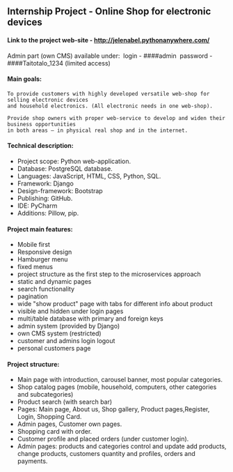 ## Internship Project - Online Shop for electronic devices​
#### Link to the project web-site - http://jelenabel.pythonanywhere.com/
Admin part (own CMS) available under: ​
login - ####admin ​
password - ####Taitotalo_1234 (limited access)​ 


#### Main goals: ​

```
To provide customers with highly developed versatile web-shop for selling electronic devices 
and household electronics. (All electronic needs in one web-shop). ​
​
Provide shop owners with proper web-service to develop and widen their business opportunities 
in both areas – in physical real shop and in the internet. ​
```

#### Technical description: 
- Project scope: Python web-application. ​
- Database: PostgreSQL database. ​
- Languages: JavaScript, HTML, CSS, Python, SQL. ​
- Framework: Django ​
- Design-framework: Bootstrap ​
- Publishing:  GitHub.​
- IDE: PyCharm​
- Additions: Pillow, pip.​

#### Project main features:

- Mobile first​
- Responsive design​
- Hamburger menu​
- fixed menus​
- project structure as  the first step to the microservices approach​
- static and dynamic pages​
- search functionality
- pagination
- wide "show product" page with tabs for different info about product
- visible and hidden under login pages​
- multi/table database with primary and foreign keys​
- admin system (provided by Django)​
- own CMS system (restricted)​
- customer and admins login logout​
- personal customers page​


#### Project structure:
- Main page with introduction, carousel banner, most popular categories.   ​
​
- Shop catalog pages (mobile, household, computers, other categories and subcategories)​
​
- Product search (with search bar)​
​
- Pages: Main page, About us, Shop gallery, Product pages,Register, Login, Shopping Card.
- Admin pages, Customer own pages. ​
​
- Shopping card with order. ​
​
- Customer profile and placed orders (under customer login). ​
​
- Admin pages: products and categories control and update add products, change products, customers quantity and profiles, orders and payments. ​
​


​

